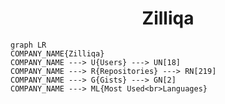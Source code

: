 <h1 align="center">Zilliqa</h1>

```mermaid
graph LR
COMPANY_NAME{Zilliqa}
COMPANY_NAME ---> U{Users} ---> UN[18]
COMPANY_NAME ---> R{Repositories} ---> RN[219]
COMPANY_NAME ---> G{Gists} ---> GN[2]
COMPANY_NAME ---> ML{Most Used<br>Languages}
```
